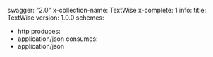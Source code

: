 swagger: "2.0"
x-collection-name: TextWise
x-complete: 1
info:
  title: TextWise
  version: 1.0.0
schemes:
- http
produces:
- application/json
consumes:
- application/json